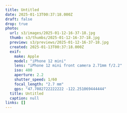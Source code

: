 ```yaml
---
title: Untitled
date: 2025-01-13T00:37:18.000Z
draft: false
drop: true
photo:
  url: s3/images/2025-01-12-16-37-18.jpg
  thumb: s3/thumbs/2025-01-12-16-37-18.jpg
  preview: s3/previews/2025-01-12-16-37-18.jpg
  created: 2025-01-13T00:37:18.000Z
  exif:
    make: Apple
    model: "iPhone 12 mini"
    lens: "iPhone 12 mini front camera 2.71mm f/2.2"
    iso: 400
    aperture: 2.2
    shutter_speed: 1/60
    focal_length: "2.7 mm"
    gps: "47.7082722222222 -122.251069444444"
  title: Untitled
  caption: null
links: []
---
```

